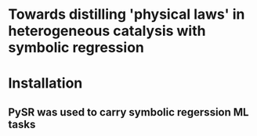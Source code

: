 # Towards distilling 'physical laws' in heterogeneous catalysis with symbolic regression


# Installation 
## PySR was used to carry symbolic regerssion ML tasks
